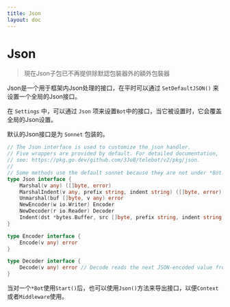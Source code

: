 ```yaml
---
title: Json
layout: doc
---
```


# Json
> 現在Json子包已不再提供除默認包裝器外的額外包裝器

Json是一个用于框架内Json处理的接口，在平时可以通过 `SetDefaultJSON()` 来设置一个全局的Json接口。

在 `Settings` 中，可以通过 `Json` 项来设置`Bot`中的接口，当它被设置时，它会覆盖全局的Json设置。

默认的Json接口是为 `Sonnet` 包装的。

```go
// The Json interface is used to customize the json handler.
// Five wrappers are provided by default. For detailed documentation,
// see: https://pkg.go.dev/github.com/3JoB/telebot/v2/pkg/json.
//
// Some methods use the default sonnet because they are not under *Bot.
type Json interface {
	Marshal(v any) ([]byte, error)
	MarshalIndent(v any, prefix string, indent string) ([]byte, error)
	Unmarshal(buf []byte, v any) error
	NewEncoder(w io.Writer) Encoder
	NewDecoder(r io.Reader) Decoder
	Indent(dst *bytes.Buffer, src []byte, prefix string, indent string) error
}

type Encoder interface {
	Encode(v any) error
}

type Decoder interface {
	Decode(v any) error // Decode reads the next JSON-encoded value from its input and stores it in the value pointed to by v.
}
```

当对一个`*Bot`使用`Start()`后，也可以使用`Json()`方法来导出接口，以便`Context`或者`Middleware`使用。